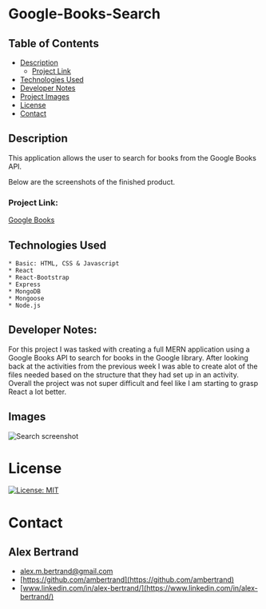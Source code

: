 # Google-Books-Search

##  Table of Contents
 * [Description](#description)
    * [Project Link](#project-link)
 * [Technologies Used](#technologies-used)
 * [Developer Notes](#developer-notes)
 * [Project Images](#project-images)
 * [License](#license)
 * [Contact](#contact)

## Description
 This application allows the user to search for books from the Google Books API.

 Below are the screenshots of the finished product.

### Project Link:
[Google Books](https://pure-retreat-07002.herokuapp.com/)

## Technologies Used
    * Basic: HTML, CSS & Javascript
    * React
    * React-Bootstrap
    * Express
    * MongoDB
    * Mongoose
    * Node.js


## Developer Notes:
For this project I was tasked with creating a full MERN application using a Google Books API to search for books in the Google library. After looking back at the activities from the previous week I was able to create alot of the files needed based on the structure that they had set up in an activity.  Overall the project was not super difficult and feel like I am starting to grasp React a lot better. 

## Images
![Search screenshot](https://user-images.githubusercontent.com/65721950/99157186-dd9cfb00-2694-11eb-8d50-f868a1b2f135.png)


# License
[![License: MIT](https://img.shields.io/badge/License-MIT-yellow.svg)](https://opensource.org/licenses/MIT)

# Contact

## Alex Bertrand
* [alex.m.bertrand@gmail.com](alex.m.bertrand@gmail.com)
* [https://github.com/ambertrand](https://github.com/ambertrand)
* [www.linkedin.com/in/alex-bertrand/](https://www.linkedin.com/in/alex-bertrand/)